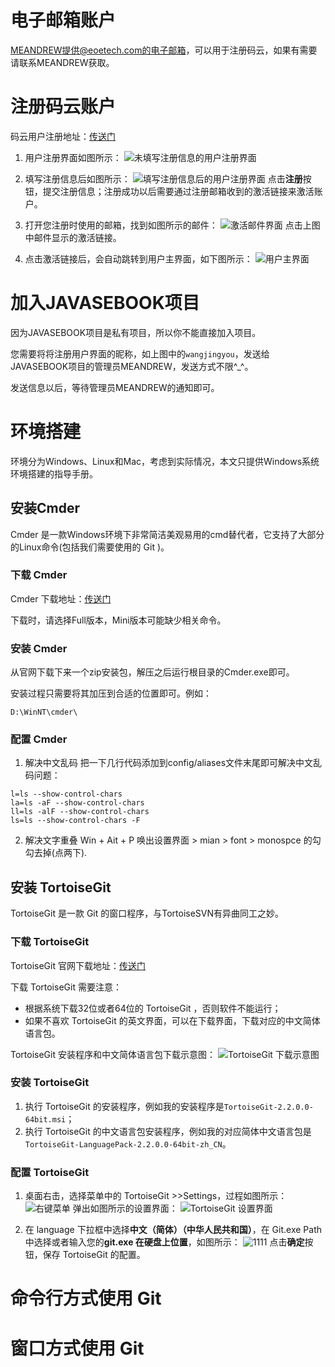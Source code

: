 # 电子邮箱账户 #
MEANDREW提供@eoetech.com的电子邮箱，可以用于注册码云，如果有需要请联系MEANDREW获取。

# 注册码云账户 #

码云用户注册地址：[传送门](https://git.oschina.net/signup "码云用户注册")

1. 用户注册界面如图所示：![未填写注册信息的用户注册界面](http://git.oschina.net/uploads/images/2016/0703/210924_00953dd7_891246.png)

2. 填写注册信息后如图所示：![填写注册信息后的用户注册界面](http://git.oschina.net/uploads/images/2016/0703/211549_70166d6f_891246.png)
点击**注册**按钮，提交注册信息；注册成功以后需要通过注册邮箱收到的激活链接来激活账户。

3. 打开您注册时使用的邮箱，找到如图所示的邮件：![激活邮件界面](http://git.oschina.net/uploads/images/2016/0703/212507_8789a38d_891246.png)
点击上图中邮件显示的激活链接。

4. 点击激活链接后，会自动跳转到用户主界面，如下图所示：![用户主界面](http://git.oschina.net/uploads/images/2016/0703/213228_ec904ccb_891246.png)

# 加入JAVASEBOOK项目 #
因为JAVASEBOOK项目是私有项目，所以你不能直接加入项目。

您需要将将注册用户界面的昵称，如上图中的`wangjingyou`，发送给JAVASEBOOK项目的管理员MEANDREW，发送方式不限^_^。

发送信息以后，等待管理员MEANDREW的通知即可。

# 环境搭建 #
环境分为Windows、Linux和Mac，考虑到实际情况，本文只提供Windows系统环境搭建的指导手册。

## 安装Cmder ##
Cmder 是一款Windows环境下非常简洁美观易用的cmd替代者，它支持了大部分的Linux命令(包括我们需要使用的 Git )。

### 下载 Cmder ###

Cmder 下载地址：[传送门](http://www.softpedia.com/get/Programming/Other-Programming-Files/Cmder.shtml " Cmder 下载网站")

下载时，请选择Full版本，Mini版本可能缺少相关命令。

### 安装 Cmder ###
从官网下载下来一个zip安装包，解压之后运行根目录的Cmder.exe即可。

安装过程只需要将其加压到合适的位置即可。例如：

```
D:\WinNT\cmder\
```

### 配置 Cmder ###
1. 解决中文乱码
把一下几行代码添加到config/aliases文件末尾即可解决中文乱码问题：
```
l=ls --show-control-chars
la=ls -aF --show-control-chars
ll=ls -alF --show-control-chars
ls=ls --show-control-chars -F
```
2. 解决文字重叠
Win + Ait + P 唤出设置界面 > mian > font > monospce 的勾勾去掉(点两下).

## 安装 TortoiseGit ##
TortoiseGit 是一款 Git 的窗口程序，与TortoiseSVN有异曲同工之妙。

### 下载 TortoiseGit ###

TortoiseGit 官网下载地址：[传送门](https://tortoisegit.org/download/ " TortoiseGit 官网下载界面")

下载 TortoiseGit 需要注意：
- 根据系统下载32位或者64位的 TortoiseGit ，否则软件不能运行；
- 如果不喜欢 TortoiseGit 的英文界面，可以在下载界面，下载对应的中文简体语言包。

TortoiseGit 安装程序和中文简体语言包下载示意图：![ TortoiseGit 下载示意图](http://git.oschina.net/uploads/images/2016/0703/222414_28b3ecea_891246.png)

### 安装 TortoiseGit ###
1. 执行 TortoiseGit 的安装程序，例如我的安装程序是`TortoiseGit-2.2.0.0-64bit.msi`；
2. 执行 TortoiseGit 的中文语言包安装程序，例如我的对应简体中文语言包是`TortoiseGit-LanguagePack-2.2.0.0-64bit-zh_CN`。

### 配置 TortoiseGit ###
1. 桌面右击，选择菜单中的 TortoiseGit >>Settings，过程如图所示：![右键菜单](http://git.oschina.net/uploads/images/2016/0703/223607_192b4af3_891246.png)
弹出如图所示的设置界面：![TortoiseGit 设置界面](http://git.oschina.net/uploads/images/2016/0703/224223_fc80f9f5_891246.png)

2. 在 language 下拉框中选择**中文（简体）（中华人民共和国）**，在 Git.exe Path 中选择或者输入您的**git.exe 在硬盘上位置**，如图所示：![1111](http://git.oschina.net/uploads/images/2016/0703/223914_b7bff45e_891246.png)
点击**确定**按钮，保存 TortoiseGit 的配置。

# 命令行方式使用 Git  #

# 窗口方式使用 Git  #